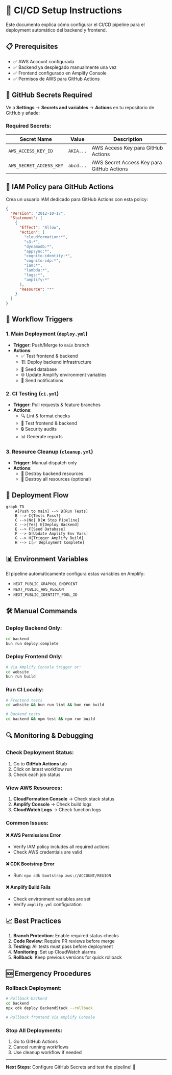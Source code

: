 # 🚀 CI/CD Setup Instructions

Este documento explica cómo configurar el CI/CD pipeline para el deployment automático del backend y frontend.

## 📋 Prerequisites

- ✅ AWS Account configurada
- ✅ Backend ya desplegado manualmente una vez
- ✅ Frontend configurado en Amplify Console
- ✅ Permisos de AWS para GitHub Actions

## 🔑 GitHub Secrets Required

Ve a **Settings** → **Secrets and variables** → **Actions** en tu repositorio de GitHub y añade:

### Required Secrets:

| Secret Name             | Value     | Description                               |
| ----------------------- | --------- | ----------------------------------------- |
| `AWS_ACCESS_KEY_ID`     | `AKIA...` | AWS Access Key para GitHub Actions        |
| `AWS_SECRET_ACCESS_KEY` | `abcd...` | AWS Secret Access Key para GitHub Actions |

## 🎯 IAM Policy para GitHub Actions

Crea un usuario IAM dedicado para GitHub Actions con esta policy:

```json
{
  "Version": "2012-10-17",
  "Statement": [
    {
      "Effect": "Allow",
      "Action": [
        "cloudformation:*",
        "s3:*",
        "dynamodb:*",
        "appsync:*",
        "cognito-identity:*",
        "cognito-idp:*",
        "iam:*",
        "lambda:*",
        "logs:*",
        "amplify:*"
      ],
      "Resource": "*"
    }
  ]
}
```

## 🚀 Workflow Triggers

### 1. **Main Deployment** (`deploy.yml`)

- **Trigger**: Push/Merge to `main` branch
- **Actions**:
  - ✅ Test frontend & backend
  - 🏗️ Deploy backend infrastructure
  - 🌱 Seed database
  - 🌐 Update Amplify environment variables
  - 📢 Send notifications

### 2. **CI Testing** (`ci.yml`)

- **Trigger**: Pull requests & feature branches
- **Actions**:
  - 🔍 Lint & format checks
  - 🧪 Test frontend & backend
  - 🔒 Security audits
  - 📊 Generate reports

### 3. **Resource Cleanup** (`cleanup.yml`)

- **Trigger**: Manual dispatch only
- **Actions**:
  - 🧹 Destroy backend resources
  - 🧹 Destroy all resources (optional)

## 🔄 Deployment Flow

```mermaid
graph TD
    A[Push to main] --> B[Run Tests]
    B --> C{Tests Pass?}
    C -->|No| D[❌ Stop Pipeline]
    C -->|Yes| E[Deploy Backend]
    E --> F[Seed Database]
    F --> G[Update Amplify Env Vars]
    G --> H[Trigger Amplify Build]
    H --> I[✅ Deployment Complete]
```

## 📊 Environment Variables

El pipeline automáticamente configura estas variables en Amplify:

- `NEXT_PUBLIC_GRAPHQL_ENDPOINT`
- `NEXT_PUBLIC_AWS_REGION`
- `NEXT_PUBLIC_IDENTITY_POOL_ID`

## 🛠️ Manual Commands

### Deploy Backend Only:

```bash
cd backend
bun run deploy:complete
```

### Deploy Frontend Only:

```bash
# Via Amplify Console trigger or:
cd website
bun run build
```

### Run CI Locally:

```bash
# Frontend tests
cd website && bun run lint && bun run build

# Backend tests
cd backend && npm test && npm run build
```

## 🔍 Monitoring & Debugging

### Check Deployment Status:

1. Go to **GitHub Actions** tab
2. Click on latest workflow run
3. Check each job status

### View AWS Resources:

1. **CloudFormation Console** → Check stack status
2. **Amplify Console** → Check build logs
3. **CloudWatch Logs** → Check function logs

### Common Issues:

#### ❌ AWS Permissions Error

- Verify IAM policy includes all required actions
- Check AWS credentials are valid

#### ❌ CDK Bootstrap Error

- Run: `npx cdk bootstrap aws://ACCOUNT/REGION`

#### ❌ Amplify Build Fails

- Check environment variables are set
- Verify `amplify.yml` configuration

## 📈 Best Practices

1. **Branch Protection**: Enable required status checks
2. **Code Review**: Require PR reviews before merge
3. **Testing**: All tests must pass before deployment
4. **Monitoring**: Set up CloudWatch alarms
5. **Rollback**: Keep previous versions for quick rollback

## 🆘 Emergency Procedures

### Rollback Deployment:

```bash
# Rollback backend
cd backend
npx cdk deploy BackendStack --rollback

# Rollback frontend via Amplify Console
```

### Stop All Deployments:

1. Go to GitHub Actions
2. Cancel running workflows
3. Use cleanup workflow if needed

---

**Next Steps**: Configure GitHub Secrets and test the pipeline! 🚀

